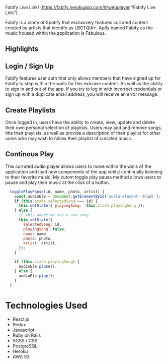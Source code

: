 
Fabify Live Link! (https://fabify.herokuapp.com/#/webplayer "Fabify Live Link")

Fabify is a clone of Spotify that exclusively features currated content created by artists that identify as LBGTQIA+. Aptly named Fabify as the music housed within the application is Fabulous. 

## Highlights 
## Login / Sign Up

Fabify features user auth that only allows members that have signed up for Fabify to step within the walls for this exlcuive content. As well as the ability to sign in and out of the app. If you try to log in with incorrect credentials or sign up with a duplicate email address, you will receive an error message. 

## Create Playlists

Once logged in, users have the ability to create, view, update and delete their own personal selection of playlists. Users may add and remove songs, title their playlists, as well as provide a description of their playlist for other users who may wish to follow their playlist of currated music. 

## Continous Play 
This currated audio player allows users to move within the walls of the application and load new components of the app whilst continually listening to their favorite music. My cutom toggle play pause method allows users to pause and play their music at the click of a button.


```javascript
  togglePlayPause(id, name, photo, artist) {
    const audioEle = document.getElementById(`audio-element--${id}`);
    if (this.state.selectedSong === id) {
      this.setState({ playingSong: !this.state.playingSong });
    } else {
      // this where we set a new song
      this.setState({
        selectedSong: id,
        playingSong: false,
        name: name,
        photo: photo,
        artist: artist,
      });
    }

    if (this.state.playingSong) {
      audioEle.pause();
    } else {
      audioEle.play();
    }
  }
```

# Technologies Used
* React.js
* Redux
* Javascript
* Ruby on Rails
* SCSS / CSS
* PostgreSQL
* Heroku
* AWS S3
